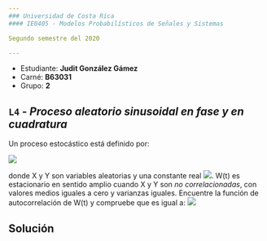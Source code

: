 ```yaml
---
### Universidad de Costa Rica
#### IE0405 - Modelos Probabilísticos de Señales y Sistemas

Segundo semestre del 2020

---
```


* Estudiante: **Judit González Gámez**
* Carné: **B63031**
* Grupo: **2**

## `L4` - *Proceso aleatorio sinusoidal en fase y en cuadratura*

Un proceso estocástico está definido por: 

<img src="https://render.githubusercontent.com/render/math?math=W(t) = X\cos(\omega_{0}t) + Y\sin(\omega_{0}t)">

donde X y Y son variables aleatorias y una constante real <img src="https://render.githubusercontent.com/render/math?math=\omega_{0}">. W(t) es estacionario en sentido amplio cuando X y Y son *no correlacionadas*, con valores medios iguales a cero y varianzas iguales.
Encuentre la función de autocorrelación de W(t) y compruebe que es igual a: 
<img src="https://render.githubusercontent.com/render/math?math= Rww = X\cos(\omega_{0}t) + Y\sin(\omega_{0}t)">

## Solución 
